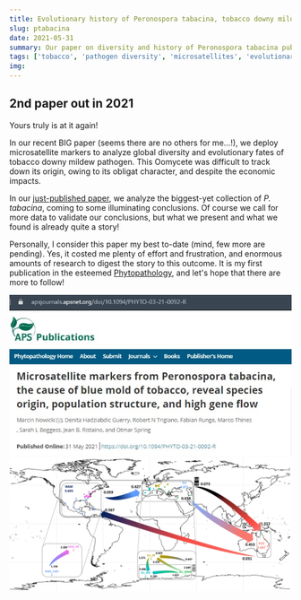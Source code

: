 ```yaml
---
title: Evolutionary history of Peronospora tabacina, tobacco downy mildew
slug: ptabacina
date: 2021-05-31
summary: Our paper on diversity and history of Peronospora tabacina published in APS Phytopathology.
tags: ['tobacco', 'pathogen diversity', 'microsatellites', 'evolutionary history']
img:
---
```


## 2nd paper out in 2021

Yours truly is at it again!

In our recent BIG paper (seems there are no others for me...!), we deploy microsatellite markers to analyze global diversity and evolutionary fates of tobacco downy mildew pathogen. This Oomycete was difficult to track down its origin, owing to its obligat character, and despite the economic impacts. 

In our [just-published paper](https://apsjournals.apsnet.org/doi/10.1094/PHYTO-03-21-0092-R), we analyze the biggest-yet collection of _P. tabacina_, coming to some illuminating conclusions. Of course we call for more data to validate our conclusions, but what we present and what we found is already quite a story!

Personally, I consider this paper my best to-date (mind, few more are pending). Yes, it costed me plenty of effort and frustration, and enormous amounts of research to digest the story to this outcome. It is my first publication in the esteemed [Phytopathology](https://apsjournals.apsnet.org/journal/phyto), and let's hope that there are more to follow!

![published](./Ptab.jpg "Our _P. tabacina_ paper is out!!!")
![published2](./IMa3PTmap.jpg "Migration map for _P. tabacina_")